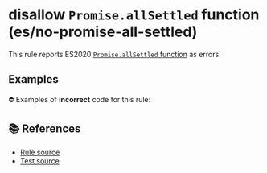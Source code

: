 # disallow `Promise.allSettled` function (es/no-promise-all-settled)

This rule reports ES2020 [`Promise.allSettled` function](https://github.com/tc39/proposal-promise-allSettled) as errors.

## Examples

⛔ Examples of **incorrect** code for this rule:

<eslint-playground type="bad" code="/*eslint es/no-promise-all-settled: error */
const p = Promise.allSettled(promises)
" />

## 📚 References

- [Rule source](https://github.com/mysticatea/eslint-plugin-es/blob/v3.0.0/lib/rules/no-promise-all-settled.js)
- [Test source](https://github.com/mysticatea/eslint-plugin-es/blob/v3.0.0/tests/lib/rules/no-promise-all-settled.js)
